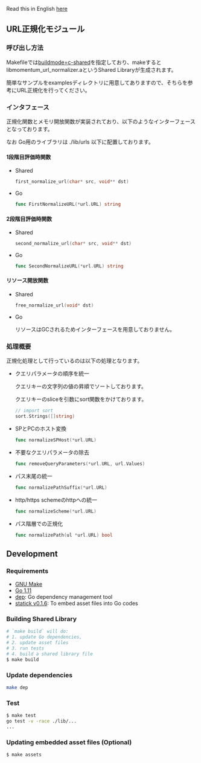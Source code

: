 Read this in English [here](https://github.com/TeamMomentum/bs-url-normalizer/blob/master/README.en.md)

## URL正規化モジュール

### 呼び出し方法

Makefileでは[buildmode=c-shared](https://golang.org/cmd/go/#hdr-Description_of_build_modes)を指定しており、makeするとlibmomentum\_url\_normalizer.aというShared Libraryが生成されます。

簡単なサンプルをexamplesディレクトリに用意してありますので、そちらを参考にURL正規化を行ってください。

### インタフェース

正規化関数とメモリ開放関数が実装されており、以下のようなインターフェースとなっております。

なお Go用のライブラリは ./lib/urls 以下に配置しております。

#### 1段階目評価時関数

* Shared

  ```c
  first_normalize_url(char* src, void** dst)
  ```

* Go

  ```go
  func FirstNormalizeURL(*url.URL) string
  ```

#### 2段階目評価時関数

* Shared

  ```c
  second_normalize_url(char* src, void** dst)
  ```

* Go

  ```go
  func SecondNormalizeURL(*url.URL) string
  ```

#### リソース開放関数

* Shared

  ```c
  free_normalize_url(void* dst)
  ```
* Go

  リソースはGCされるためインターフェースを用意しておりません。

### 処理概要

正規化処理として行っているのは以下の処理となります。

* クエリパラメータの順序を統一

  クエリキーの文字列の値の昇順でソートしております。

  クエリキーのsliceを引数にsort関数をかけております。

  ```go
  // import sort
  sort.Strings([]string)
  ```

* SPとPCのホスト変換

  ```go
  func normalizeSPHost(*url.URL)
  ```

* 不要なクエリパラメータの除去

  ```go
  func removeQueryParameters(*url.URL, url.Values)
  ```

* パス末尾の統一

  ```go
  func normalizePathSuffix(*url.URL)
  ```

* http/https schemeのhttpへの統一

  ```go
  func normalizeScheme(*url.URL)
  ```

* パス階層での正規化

  ```go
  func normalizePath(ul *url.URL) bool
  ```

## Development

### Requirements

- [GNU Make](https://www.gnu.org/software/make/)
- [Go 1.11](https://golang.org)
- [dep](https://github.com/golang/dep): Go dependency management tool
- [statick v0.1.6](https://github.com/rakyll/statik): To embed asset files into Go codes

### Building Shared Library

```sh
# `make build` will do:
# 1. update Go dependencies,
# 2. update asset files
# 3. run tests
# 4. build a shared library file
$ make build
```


### Update dependencies

```sh
make dep
```


### Test

```sh
$ make test
go test -v -race ./lib/...
...
```

### Updating embedded asset files (Optional)

```sh
$ make assets
```
